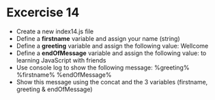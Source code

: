# Excercise 14

* Create a new index14.js file
* Define a **firstname** variable and assign your name (string)
* Define a **greeting** variable and assign the following value: Wellcome
* Define a **endOfMessage** variable and assign the following value: to learning JavaScript with friends
* Use console log to show the following message: %greeting% %firstname% %endOfMessage%
* Show this message using the concat and the 3 variables (firstname, greeting & endOfMessage)
